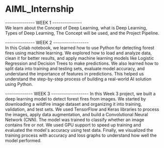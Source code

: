 # AIML_Internship

---------------  WEEK 1  ---------------                                      
We learn about the Concept of Deep Learning, what is Deep Learning, Types of Deep Learning, The Concept will be used, and the Project Pipeline.  

--------------- WEEK 2 ------------------                                       
In this Colab notebook, we learned how to use Python for detecting forest fires using machine learning. We explored how to load and analyze data, clean it for better results, and apply machine learning models like Logistic Regression and Decision Trees to make predictions. We also learned how to split data into training and testing sets, evaluate model accuracy, and understand the importance of features in predictions. This helped us understand the step-by-step process of building a real-world AI solution using Python.

-------------- WEEK 3 -------------------
In this Week 3 project, we built a deep learning model to detect forest fires from images. We started by downloading a wildfire image dataset and organizing it into training, validation, and test sets. We used TensorFlow and Keras libraries to process the images, apply data augmentation, and build a Convolutional Neural Network (CNN). The model was trained to classify whether an image contains fire or not. We used GPU support to speed up training and evaluated the model's accuracy using test data. Finally, we visualized the training process with accuracy and loss graphs to understand how well the model performed.

